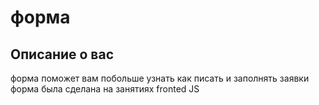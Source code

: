 <h1>форма</h1>
<h2>Описание о вас</h2>
<p>форма поможет вам побольше узнать как писать и заполнять заявки форма была сделана на занятиях fronted JS  </p>
